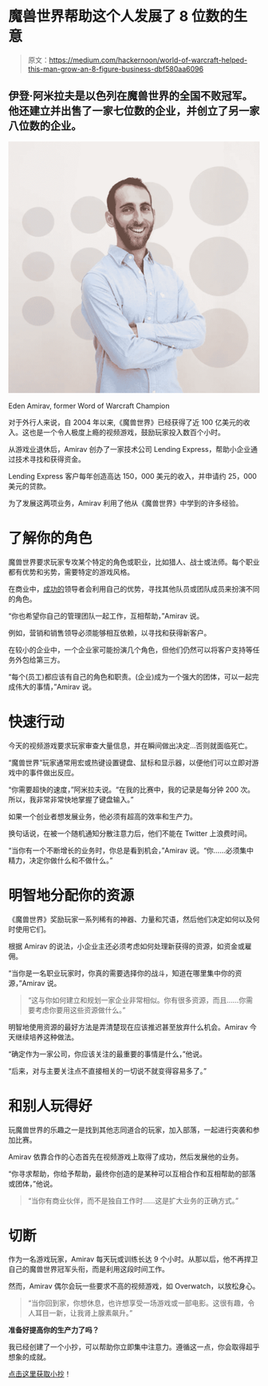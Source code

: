 # 魔兽世界帮助这个人发展了 8 位数的生意

> 原文：<https://medium.com/hackernoon/world-of-warcraft-helped-this-man-grow-an-8-figure-business-dbf580aa6096>

## 伊登·阿米拉夫是以色列在魔兽世界的全国不败冠军。他还建立并出售了一家七位数的企业，并创立了另一家八位数的企业。

![](img/08671a80a936f92acf7449d71b59c9da.png)

Eden Amirav, former Word of Warcraft Champion

对于外行人来说，自 2004 年以来,《魔兽世界》已经获得了近 100 亿美元的收入。这也是一个令人极度上瘾的视频游戏，鼓励玩家投入数百个小时。

从游戏业退休后，Amirav 创办了一家技术公司 Lending Express，帮助小企业通过技术寻找和获得资金。

Lending Express 客户每年创造高达 150，000 美元的收入，并申请约 25，000 美元的贷款。

为了发展这两项业务，Amirav 利用了他从《魔兽世界》中学到的许多经验。

# 了解你的角色

魔兽世界要求玩家专攻某个特定的角色或职业，比如猎人、战士或法师。每个职业都有优势和劣势，需要特定的游戏风格。

在商业中，[成功的](/@BryanJCollins/mastery-its-the-secret-to-your-success-9df59779adbc)领导者会利用自己的优势，寻找其他队员或团队成员来扮演不同的角色。

“你也希望你自己的管理团队一起工作，互相帮助，”Amirav 说。

例如，营销和销售领导必须能够相互依赖，以寻找和获得新客户。

在较小的企业中，一个企业家可能扮演几个角色，但他们仍然可以将客户支持等任务外包给第三方。

“每个(员工)都应该有自己的角色和职责。(企业)成为一个强大的团体，可以一起完成伟大的事情，”Amirav 说。

# 快速行动

今天的视频游戏要求玩家审查大量信息，并在瞬间做出决定…否则就面临死亡。

“魔兽世界”玩家通常用宏或热键设置键盘、鼠标和显示器，以便他们可以立即对游戏中的事件做出反应。

“你需要超快的速度，”阿米拉夫说。“在我的比赛中，我的记录是每分钟 200 次。所以，我非常非常快地掌握了键盘输入。”

如果一个创业者想发展业务，他必须有超高的效率和生产力。

换句话说，在被一个随机通知分散注意力后，他们不能在 Twitter 上浪费时间。

“当你有一个不断增长的业务时，你总是看到机会，”Amirav 说。“你……必须集中精力，决定你做什么和不做什么。”

# 明智地分配你的资源

《魔兽世界》奖励玩家一系列稀有的神器、力量和咒语，然后他们决定如何以及何时使用它们。

根据 Amirav 的说法，小企业主还必须考虑如何处理新获得的资源，如资金或雇佣。

“当你是一名职业玩家时，你真的需要选择你的战斗，知道在哪里集中你的资源，”Amirav 说。

> “这与你如何建立和规划一家企业非常相似。你有很多资源，而且……你需要考虑你要用这些资源做什么。”

明智地使用资源的最好方法是弄清楚现在应该推迟甚至放弃什么机会。Amirav 今天继续培养这种做法。

“确定作为一家公司，你应该关注的最重要的事情是什么，”他说。

“后来，对与主要关注点不直接相关的一切说不就变得容易多了。”

# 和别人玩得好

玩魔兽世界的乐趣之一是找到其他志同道合的玩家，加入部落，一起进行突袭和参加比赛。

Amirav 依靠合作的心态首先在视频游戏上取得了成功，然后发展他的业务。

“你寻求帮助，你给予帮助，最终你创造的是某种可以互相合作和互相帮助的部落或团体，”他说。

> “当你有商业伙伴，而不是独自工作时……这是扩大业务的正确方式。”

# 切断

作为一名游戏玩家，Amirav 每天玩或训练长达 9 个小时。从那以后，他不再捍卫自己的魔兽世界冠军头衔，而是利用这段时间工作。

然而，Amirav 偶尔会玩一些要求不高的视频游戏，如 Overwatch，以放松身心。

> “当你回到家，你想休息，也许想享受一场游戏或一部电影。这很有趣，令人耳目一新，让我肾上腺素飙升。”

**准备好提高你的生产力了吗？**

我已经创建了一个小抄，可以帮助你立即集中注意力。遵循这一点，你会取得超乎想象的成就。

[点击这里获取小抄](http://bryancollins.com/)！
